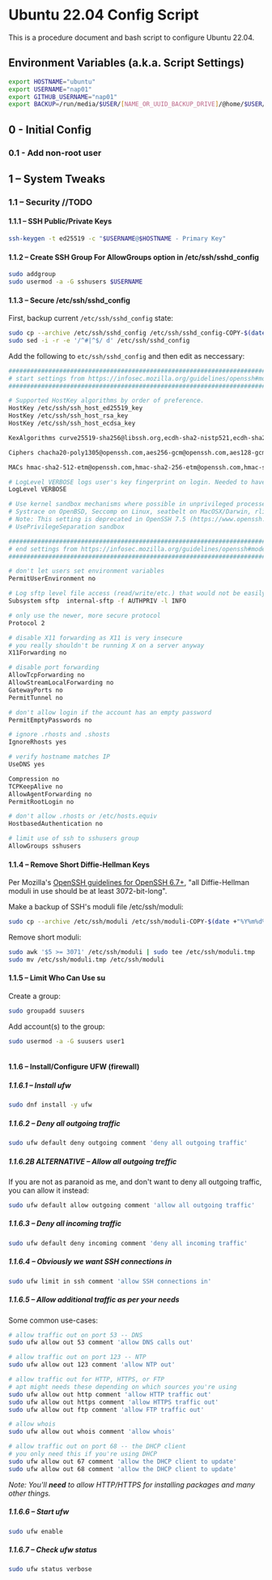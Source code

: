 # Ubuntu 22.04 Config Script

This is a procedure document and bash script to configure Ubuntu 22.04.

## Environment Variables (a.k.a. Script Settings)

```bash
export HOSTNAME="ubuntu"
export USERNAME="nap01"
export GITHUB_USERNAME="nap01" 
export BACKUP=/run/media/$USER/[NAME_OR_UUID_BACKUP_DRIVE]/@home/$USER/
```

## 0 - Initial Config

### 0.1 - Add non-root user

## 1 – System Tweaks

### 1.1 – Security //TODO

#### 1.1.1 – SSH Public/Private Keys

```bash
ssh-keygen -t ed25519 -c "$USERNAME@$HOSTNAME - Primary Key"
```

#### 1.1.2 – Create SSH Group For AllowGroups option in /etc/ssh/sshd_config

```bash
sudo addgroup
sudo usermod -a -G sshusers $USERNAME
```

#### 1.1.3 – Secure /etc/ssh/sshd_config

First, backup current `/etc/ssh/sshd_config` state:

```bash
sudo cp --archive /etc/ssh/sshd_config /etc/ssh/sshd_config-COPY-$(date +"%Y%m%d%H%M%S")
sudo sed -i -r -e '/^#|^$/ d' /etc/ssh/sshd_config
```

Add the following to `etc/ssh/sshd_config` and then edit as neccessary:

```bash
########################################################################################################
# start settings from https://infosec.mozilla.org/guidelines/openssh#modern-openssh-67 as of 2019-01-01
########################################################################################################

# Supported HostKey algorithms by order of preference.
HostKey /etc/ssh/ssh_host_ed25519_key
HostKey /etc/ssh/ssh_host_rsa_key
HostKey /etc/ssh/ssh_host_ecdsa_key

KexAlgorithms curve25519-sha256@libssh.org,ecdh-sha2-nistp521,ecdh-sha2-nistp384,ecdh-sha2-nistp256,diffie-hellman-group-exchange-sha256

Ciphers chacha20-poly1305@openssh.com,aes256-gcm@openssh.com,aes128-gcm@openssh.com,aes256-ctr,aes192-ctr,aes128-ctr

MACs hmac-sha2-512-etm@openssh.com,hmac-sha2-256-etm@openssh.com,hmac-sha2-512,hmac-sha2-256,umac-128@openssh.com

# LogLevel VERBOSE logs user's key fingerprint on login. Needed to have a clear audit track of which key was using to log in.
LogLevel VERBOSE

# Use kernel sandbox mechanisms where possible in unprivileged processes
# Systrace on OpenBSD, Seccomp on Linux, seatbelt on MacOSX/Darwin, rlimit elsewhere.
# Note: This setting is deprecated in OpenSSH 7.5 (https://www.openssh.com/txt/release-7.5)
# UsePrivilegeSeparation sandbox

########################################################################################################
# end settings from https://infosec.mozilla.org/guidelines/openssh#modern-openssh-67 as of 2019-01-01
########################################################################################################

# don't let users set environment variables
PermitUserEnvironment no

# Log sftp level file access (read/write/etc.) that would not be easily logged otherwise.
Subsystem sftp  internal-sftp -f AUTHPRIV -l INFO

# only use the newer, more secure protocol
Protocol 2

# disable X11 forwarding as X11 is very insecure
# you really shouldn't be running X on a server anyway
X11Forwarding no

# disable port forwarding
AllowTcpForwarding no
AllowStreamLocalForwarding no
GatewayPorts no
PermitTunnel no

# don't allow login if the account has an empty password
PermitEmptyPasswords no

# ignore .rhosts and .shosts
IgnoreRhosts yes

# verify hostname matches IP
UseDNS yes

Compression no
TCPKeepAlive no
AllowAgentForwarding no
PermitRootLogin no

# don't allow .rhosts or /etc/hosts.equiv
HostbasedAuthentication no

# limit use of ssh to sshusers group
AllowGroups sshusers
```

#### 1.1.4 –  Remove Short Diffie-Hellman Keys

Per Mozilla's [OpenSSH guidelines for OpenSSH 6.7+](https://infosec.mozilla.org/guidelines/openssh#modern-openssh-67), "all Diffie-Hellman moduli in use should be at least 3072-bit-long".

Make a backup of SSH's moduli file /etc/ssh/moduli:

```bash
sudo cp --archive /etc/ssh/moduli /etc/ssh/moduli-COPY-$(date +"%Y%m%d%H%M%S")
```

Remove short moduli:

```bash
sudo awk '$5 >= 3071' /etc/ssh/moduli | sudo tee /etc/ssh/moduli.tmp
sudo mv /etc/ssh/moduli.tmp /etc/ssh/moduli
```

#### 1.1.5 – Limit Who Can Use su

Create a group:

```bash
sudo groupadd suusers
```

Add account(s) to the group:

```bash
sudo usermod -a -G suusers user1
```

```bash

```

#### 1.1.6 – Install/Configure UFW (firewall)

##### 1.1.6.1 – Install ufw

```bash
sudo dnf install -y ufw
```

##### 1.1.6.2 – Deny all outgoing traffic

```bash
sudo ufw default deny outgoing comment 'deny all outgoing traffic'
```

##### 1.1.6.2B ALTERNATIVE – Allow all outgoing treffic

If you are not as paranoid as me, and don't want to deny all outgoing traffic, you can allow it instead:

```bash
sudo ufw default allow outgoing comment 'allow all outgoing traffic'
```

##### 1.1.6.3 – Deny all incoming traffic

```bash
sudo ufw default deny incoming comment 'deny all incoming traffic'
```

##### 1.1.6.4 – Obviously we want SSH connections in

```bash
sudo ufw limit in ssh comment 'allow SSH connections in'
```

##### 1.1.6.5 – Allow additional traffic as per your needs

Some common use-cases:

```bash
# allow traffic out on port 53 -- DNS
sudo ufw allow out 53 comment 'allow DNS calls out'

# allow traffic out on port 123 -- NTP
sudo ufw allow out 123 comment 'allow NTP out'

# allow traffic out for HTTP, HTTPS, or FTP
# apt might needs these depending on which sources you're using
sudo ufw allow out http comment 'allow HTTP traffic out'
sudo ufw allow out https comment 'allow HTTPS traffic out'
sudo ufw allow out ftp comment 'allow FTP traffic out'

# allow whois
sudo ufw allow out whois comment 'allow whois'

# allow traffic out on port 68 -- the DHCP client
# you only need this if you're using DHCP
sudo ufw allow out 67 comment 'allow the DHCP client to update'
sudo ufw allow out 68 comment 'allow the DHCP client to update'
```

*Note: You'll **need** to allow HTTP/HTTPS for installing packages and many other things.*

##### 1.1.6.6 – Start ufw

```bash
sudo ufw enable
```

##### 1.1.6.7 – Check ufw status

```bash
sudo ufw status verbose
```
